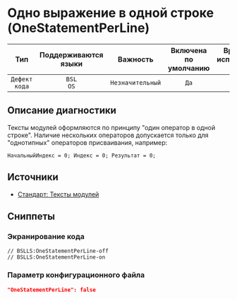 # Одно выражение в одной строке (OneStatementPerLine)

 Тип | Поддерживаются<br>языки | Важность | Включена<br>по умолчанию | Время на<br>исправление (мин) | Тэги 
 :-: | :-: | :-: | :-: | :-: | :-: 
 `Дефект кода` | `BSL`<br>`OS` | `Незначительный` | `Да` | `2` | `standard`<br>`design` 

<!-- Блоки выше заполняются автоматически, не трогать -->
## Описание диагностики

Тексты модулей оформляются по принципу "один оператор в одной строке". Наличие нескольких операторов допускается только для "однотипных" операторов присваивания, например:

`НачальныйИндекс = 0; Индекс = 0; Результат = 0;`

## Источники

* [Стандарт: Тексты модулей](https://its.1c.ru/db/v8std#content:456:hdoc)

## Сниппеты

<!-- Блоки ниже заполняются автоматически, не трогать -->
### Экранирование кода

```bsl
// BSLLS:OneStatementPerLine-off
// BSLLS:OneStatementPerLine-on
```

### Параметр конфигурационного файла

```json
"OneStatementPerLine": false
```

